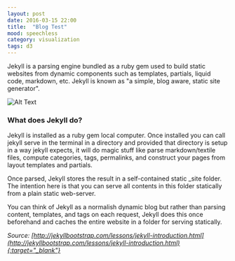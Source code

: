 ```yaml
---
layout: post
date: 2016-03-15 22:00
title:  "Blog Test"
mood: speechless
category: visualization
tags: d3
---
```


Jekyll is a parsing engine bundled as a ruby gem used to build static websites from dynamic components such as templates, partials, liquid code, markdown, etc. Jekyll is known as "a simple, blog aware, static site generator".

![Alt Text](https://images.unsplash.com/photo-1449247709967-d4461a6a6103?ixlib=rb-0.3.5&q=80&fm=jpg&crop=entropy&s=d1b9ba0f56bbb8a965d26e8c4177f4af)

<!--more-->

### What does Jekyll do?

Jekyll is installed as a ruby gem local computer. Once installed you can call jekyll serve in the terminal in a directory and provided that directory is setup in a way jekyll expects, it will do magic stuff like parse markdown/textile files, compute categories, tags, permalinks, and construct your pages from layout templates and partials.

Once parsed, Jekyll stores the result in a self-contained static _site folder. The intention here is that you can serve all contents in this folder statically from a plain static web-server.

You can think of Jekyll as a normalish dynamic blog but rather than parsing content, templates, and tags on each request, Jekyll does this once beforehand and caches the entire website in a folder for serving statically.

*Source: [http://jekyllbootstrap.com/lessons/jekyll-introduction.html](http://jekyllbootstrap.com/lessons/jekyll-introduction.html){:target="_blank"}*